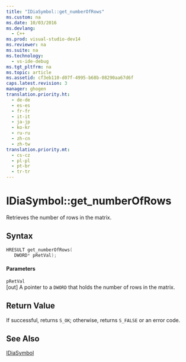 ```yaml
---
title: "IDiaSymbol::get_numberOfRows"
ms.custom: na
ms.date: 10/03/2016
ms.devlang: 
  - C++
ms.prod: visual-studio-dev14
ms.reviewer: na
ms.suite: na
ms.technology: 
  - vs-ide-debug
ms.tgt_pltfrm: na
ms.topic: article
ms.assetid: cf3eb110-d07f-4995-b68b-08290aa67d6f
caps.latest.revision: 3
manager: ghogen
translation.priority.ht: 
  - de-de
  - es-es
  - fr-fr
  - it-it
  - ja-jp
  - ko-kr
  - ru-ru
  - zh-cn
  - zh-tw
translation.priority.mt: 
  - cs-cz
  - pl-pl
  - pt-br
  - tr-tr
---
```

# IDiaSymbol::get_numberOfRows
Retrieves the number of rows in the matrix.  
  
## Syntax  
  
```cpp  
HRESULT get_numberOfRows(   
   DWORD* pRetVal);  
```  
  
#### Parameters  
 `pRetVal`  
 [out] A pointer to a `DWORD` that holds the number of rows in the matrix.  
  
## Return Value  
 If successful, returns `S_OK`; otherwise, returns `S_FALSE` or an error code.  
  
## See Also  
 [IDiaSymbol](../VS_debugger/IDiaSymbol.md)